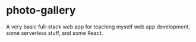 # photo-gallery

A very basic full-stack web app for teaching myself web app development, some serverless stuff, and some React.
